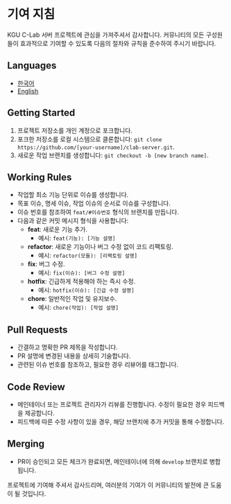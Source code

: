 # 기여 지침
KGU C-Lab 서버 프로젝트에 관심을 가져주셔서 감사합니다. 커뮤니티의 모든 구성원들이 효과적으로 기여할 수 있도록 다음의 절차와 규칙을 준수하여 주시기 바랍니다.

## Languages
- [한국어](CONTRIBUTING.md)
- [English](CONTRIBUTING_EN.md)

## Getting Started
1. 프로젝트 저장소를 개인 계정으로 포크합니다.
2. 포크한 저장소를 로컬 시스템으로 클론합니다: `git clone https://github.com/[your-username]/clab-server.git`.
3. 새로운 작업 브랜치를 생성합니다: `git checkout -b [new branch name]`.

## Working Rules
- 작업할 최소 기능 단위로 이슈를 생성합니다.
- 목표 이슈, 명세 이슈, 작업 이슈의 순서로 이슈를 구성합니다.
- 이슈 번호를 참조하여 `feat/#이슈번호` 형식의 브랜치를 만듭니다.
- 다음과 같은 커밋 메시지 형식을 사용합니다:
    - **feat**: 새로운 기능 추가.
        - 예시: `feat(기능): [기능 설명]`
    - **refactor**: 새로운 기능이나 버그 수정 없이 코드 리팩토링.
        - 예시: `refactor(모듈): [리팩토링 설명]`
    - **fix**: 버그 수정.
        - 예시: `fix(이슈): [버그 수정 설명]`
    - **hotfix**: 긴급하게 적용해야 하는 즉시 수정.
        - 예시: `hotfix(이슈): [긴급 수정 설명]`
    - **chore**: 일반적인 작업 및 유지보수.
        - 예시: `chore(작업): [작업 설명]`

## Pull Requests
- 간결하고 명확한 PR 제목을 작성합니다.
- PR 설명에 변경된 내용을 상세히 기술합니다. 
- 관련된 이슈 번호를 참조하고, 필요한 경우 리뷰어를 태그합니다.

## Code Review
- 메인테이너 또는 프로젝트 관리자가 리뷰를 진행합니다. 수정이 필요한 경우 피드백을 제공합니다. 
- 피드백에 따른 수정 사항이 있을 경우, 해당 브랜치에 추가 커밋을 통해 수정합니다.

## Merging
- PR이 승인되고 모든 체크가 완료되면, 메인테이너에 의해 `develop` 브랜치로 병합됩니다.

프로젝트에 기여해 주셔서 감사드리며, 여러분의 기여가 이 커뮤니티의 발전에 큰 도움이 될 것입니다.
